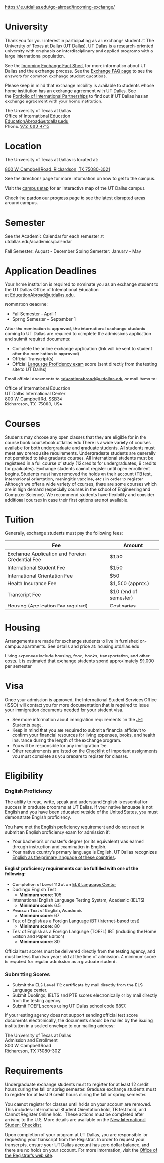 https://ie.utdallas.edu/go-abroad/incoming-exchange/

# University

Thank you for your interest in participating as an exchange student at The University of Texas at Dallas (UT Dallas). UT Dallas is a research-oriented university with emphasis on interdisciplinary and applied programs with a large international population.

See the [Incoming Exchange Fact Sheet](https://utdallas.box.com/s/aa0wbsjdkpm7kuvrm5pxybhsg00svgi4) for more information about UT Dallas and the exchange process. See the [Exchange FAQ page](https://ie.utdallas.edu/education-abroad/incoming-exchange/incoming-exchange-faq/) to see the answers for common exchange student questions.

Please keep in mind that exchange mobility is available to students whose home institution has an exchange agreement with UT Dallas. See the [Portfolio of International Partnerships](https://ie.utdallas.edu/international-partnership-development/) to find out if UT Dallas has an exchange agreement with your home institution.

The University of Texas at Dallas  
Office of International Education  
[EducationAbroad@utdallas.edu](mailto:EducationAbroad@utdallas.edu)  
Phone: [972-883-4715](tel:+1972-883-4715)

# Location

The University of Texas at Dallas is located at:

[800 W. Campbell Road, Richardson, TX 75080-3021](https://maps.google.com/maps/place?cid=15639184231805621041)

See the directions page for more information on how to get to the campus.

Visit the [campus map](https://map.utdallas.edu/) for an interactive map of the UT Dallas campus.

Check the [pardon our progress page](https://utdallas.edu/pardonourprogress/) to see the latest disrupted areas around campus.

# Semester

See the Academic Calendar for each semester at utdallas.edu/academics/calendar

Fall Semester: August - December
Spring Semester: January - May

# Application Deadlines

Your home institution is required to nominate you as an exchange student to the UT Dallas Office of International Education at [EducationAbroad@utdallas.edu](mailto:EducationAbroad@utdallas.edu).

Nomination deadline:

-   Fall Semester – April 1
-   Spring Semester – September 1

After the nomination is approved, the international exchange students coming to UT Dallas are required to complete the admissions application and submit required documents:

-   Complete the online exchange application (link will be sent to student after the nomination is approved)
-   Official Transcript(s)
-   Official [Language Proficiency exam](https://graduate-admissions.utdallas.edu/apply-to-ut-dallas/international-students/#:~:text=program%2Dspecific%20requirements.-,English%20Proficiency,-The%20ability%20to) score (sent directly from the testing site to UT Dallas)

Email official documents to [educationabroad@utdallas.edu](mailto:educationabroad@utdallas.edu) _or_ mail items to:

Office of International Education  
UT Dallas International Center  
800 W. Campbell Rd. SSB34  
Richardson, TX  75080, USA

# Courses

Students may choose any open classes that they are eligible for in the course book
coursebook.utdallas.edu
There is a wide variety of courses available for both undergraduate and graduate
students. All students must meet any prerequisite requirements. Undergraduate
students are generally not permitted to take graduate courses.
All international students must be registered in a full course of study (12 credits for
undergraduates, 9 credits for graduates). Exchange students cannot register until
open enrollment begins. Students must have removed the holds on their account (TB
test, international orientation, meningitis vaccine, etc.) in order to register.
Although we offer a wide variety of courses, there are some courses which are in high
demand (especially courses in the school of Engineering and Computer Science). We
recommend students have flexibility and consider additional courses in case their first
options are not available.

# Tuition

Generally, exchange students must pay the following fees:

| Fee                                             | Amount                |
| ----------------------------------------------- | --------------------- |
| Exchange Application and Foreign Credential Fee | $150                  |
| International Student Fee                       | $150                  |
| International Orientation Fee                   | $50                   |
| Health Insurance Fee                            | $1,500 (approx.)      |
| Transcript Fee                                  | $10 (end of semester) |
| Housing (Application Fee required)              | Cost varies           |

# Housing

Arrangements are made for exchange students to live in furnished on-campus apartments. See details and price at: housing.utdallas.edu

Living expenses include housing, food, books, transportation, and other costs. It is estimated that exchange students spend approximately $9,000 per semester

# Visa

Once your admission is approved, the International Student Services Office (ISSO) will contact you for more documentation that is required to issue your immigration documents needed for your student visa.

-   See more information about immigration requirements on the [J-1 Students page.](https://isso.utdallas.edu/joining-ut-dallas/ds-2019/)
-   Keep in mind that you are required to submit a financial affidavit to confirm your financial resources for living expenses, books, and health insurance during the length of the exchange program.
-   You will be responsible for any immigration fee.
-   Other requirements are listed on the [Checklist](https://icp.utdallas.edu/resources/checklist/) of important assignments you must complete as you prepare to register for classes.

# Eligibility

### English Proficiency

The ability to read, write, speak and understand English is essential for success in graduate programs at UT Dallas. If your native language is not English and you have been educated outside of the United States, you must demonstrate English proficiency.

You have met the English proficiency requirement and do not need to submit an English proficiency exam for admission if:

-   Your bachelor’s or master’s degree (or its equivalent) was earned through instruction and examination in English.
-   Your native country’s primary language is English. UT Dallas recognizes [English as the primary language of these countries](https://graduate-admissions.utdallas.edu/apply-to-ut-dallas/international-student-requirements/english-language-proficiency-recognized-countries-and-territories/).

#### English proficiency requirements can be fulfilled with one of the following: 

-   Completion of Level 112 at an [ELS Language Center](https://www.els.edu/destinations)
-   Duolingo English Test
    -   **Minimum score**: 105
-   International English Language Testing System, Academic (IELTS)
    -   **Minimum score**: 6.5
-   Pearson Test of English, Academic
    -   **Minimum score**: 67
-   Test of English as a Foreign Language iBT (Internet-based test)
    -   **Minimum score**: 80
-   Test of English as a Foreign Language (TOEFL) IBT (including the Home Edition and Paper Edition)
    -   **Minimum score**: 80

Official test scores must be delivered directly from the testing agency, and must be less than two years old at the time of admission. A minimum score is required for regular admission as a graduate student.

### Submitting Scores

-   Submit the ELS Level 112 certificate by mail directly from the ELS Language center.
-   Submit Duolingo, IELTS and PTE scores electronically or by mail directly from the testing agency.
-   Submit TOEFL scores using UT Dallas school code 6897.

If your testing agency does not support sending official test score documents electronically, the documents should be mailed by the issuing institution in a sealed envelope to our mailing address:

The University of Texas at Dallas  
Admission and Enrollment  
800 W. Campbell Road  
Richardson, TX 75080-3021

# Requirements

Undergraduate exchange students must to register for at least 12 credit hours during the fall or spring semester. Graduate exchange students must to register for at least 9 credit hours during the fall or spring semester.

You cannot register for classes until holds on your account are removed. This includes: International Student Orientation hold, TB test hold, and Cannot Register Online hold.  These actions must be completed after arriving to the U.S. More details are available on the [New International Student Checklist.](https://icp.utdallas.edu/resources/checklist/)

Upon completion of your program at UT Dallas, you are responsible for requesting your transcript from the Registrar. In order to request your transcripts, ensure your UT Dallas account has zero dollar balance, and there are no holds on your account. For more information, visit the [Office of the Registrar’s web site](https://registrar.utdallas.edu/transcript/).
